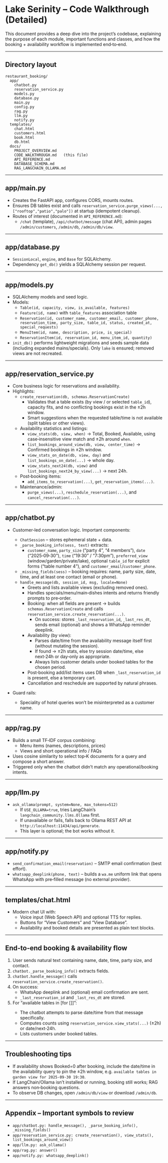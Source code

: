 # Lake Serinity – Code Walkthrough (Detailed)

This document provides a deep dive into the project’s codebase, explaining the purpose of each module, important functions and classes, and how the booking + availability workflow is implemented end‑to‑end.

---

## Directory layout

```
restaurant_booking/
  app/
    chatbot.py
    reservation_service.py
    models.py
    database.py
    main.py
    config.py
    rag.py
    llm.py
    notify.py
  templates/
    chat.html
    customers.html
    book.html
    db.html
  docs/
    PROJECT_OVERVIEW.md
    CODE_WALKTHROUGH.md   (this file)
    API_REFERENCE.md
    DATABASE_SCHEMA.md
    RAG_LANGCHAIN_OLLAMA.md
```

---

## app/main.py
- Creates the FastAPI app, configures CORS, mounts routes.
- Ensures DB tables exist and calls `reservation_service.purge_views(..., ["rooftop","patio","palo"])` at startup (idempotent cleanup).
- Routes of interest (documented in `API_REFERENCE.md`):
  - `/chat` (template), `/api/chatbot/message` (chat API), admin pages `/admin/customers`, `/admin/db`, `/admin/db/view`.

---

## app/database.py
- `SessionLocal`, `engine`, and `Base` for SQLAlchemy.
- Dependency `get_db()` yields a SQLAlchemy session per request.

---

## app/models.py
- SQLAlchemy models and seed logic.
- Models:
  - `Table(id, capacity, view, is_available, features)`
  - `Feature(id, name)` with `table_features` association table
  - `Reservation(id, customer_name, customer_email, customer_phone, reservation_time, party_size, table_id, status, created_at, special_requests)`
  - `MenuItem(id, name, description, price, is_special)`
  - `ReservationItem(id, reservation_id, menu_item_id, quantity)`
- `init_db()` performs lightweight migrations and seeds sample data (including expanded mains/specials). Only `lake` is ensured; removed views are not recreated.

---

## app/reservation_service.py
- Core business logic for reservations and availability.
- Highlights:
  - `create_reservation(db, schemas.ReservationCreate)`
    - Validates that a table exists (by view / or selected `table_id`), capacity fits, and no conflicting bookings exist in the ±2h window.
    - Smart suggestions when the requested table/time is not available (split tables or other views).
  - Availability statistics and listings:
    - `view_stats(db, view, when)` → Total, Booked, Available, using case‑insensitive view match and ±2h around `when`.
    - `list_bookings_around_view(db, view, center_time)` → Confirmed bookings in ±2h window.
    - `view_stats_on_date(db, view, day)` and `list_bookings_on_date(...)` → whole day.
    - `view_stats_next24(db, view)` and `list_bookings_next24_by_view(...)` → next 24h.
  - Post‑booking items:
    - `add_items_to_reservation(...)`, `get_reservation_items(...)`.
  - Maintenance/admin:
    - `purge_views(...)`, `reschedule_reservation(...)`, and `cancel_reservation(...)`.

---

## app/chatbot.py
- Customer‑led conversation logic. Important components:
  - `ChatSession` – stores ephemeral state + data.
  - `_parse_booking_info(sess, text)` extracts:
    - `customer_name`, `party_size` (“party 4”, “4 members”), `date` (“2025‑09‑30”), `time` (“19:30” / “7:30pm”), `preferred_view` (window/garden/private/lake), optional `table_id` for explicit forms (“table number 4”), and `customer_email`/`customer_phone`.
  - `_missing_fields(sess)` – booking requires: name, party size, date, time, and at least one contact (email or phone).
  - `handle_message(db, session_id, msg, locale=None)`
    - Greets and lists available views (excluding removed ones).
    - Handles specials/menu/main‑dishes intents and returns friendly prompts to pre‑order.
    - Booking: when all fields are present → builds `schemas.ReservationCreate` and calls `reservation_service.create_reservation(...)`.
      - On success: stores `_last_reservation_id`, `_last_res_dt`, sends email (optional) and shows a WhatsApp reminder deeplink.
    - Availability (by view):
      - Parses date/time from the availability message itself first (without mutating the session).
      - If found → ±2h stats, else try session date/time, else next‑24h or day‑only as appropriate.
      - Always lists customer details under booked tables for the chosen period.
    - Post‑booking add/list items uses DB when `_last_reservation_id` is present, else a temporary cart.
    - Cancellation and reschedule are supported by natural phrases.
 
- Guard rails:
  - Speciality of hotel queries won’t be misinterpreted as a customer name.

---

## app/rag.py
- Builds a small TF‑IDF corpus combining:
  - Menu items (names, descriptions, prices)
  - Views and short operational info / FAQs
- Uses cosine similarity to select top‑K documents for a query and compose a short answer.
- Triggered only when the chatbot didn’t match any operational/booking intents.

---

## app/llm.py
- `ask_ollama(prompt, system=None, max_tokens=512)`
  - If `USE_OLLAMA=true`, tries LangChain’s `langchain_community.llms.Ollama` first.
  - If unavailable or fails, falls back to Ollama REST API at `http://localhost:11434/api/generate`.
  - This layer is optional; the bot works without it.

---

## app/notify.py
- `send_confirmation_email(reservation)` – SMTP email confirmation (best effort).
- `whatsapp_deeplink(phone, text)` – builds a `wa.me` uniform link that opens WhatsApp with pre‑filled message (no external provider).

---

## templates/chat.html
- Modern chat UI with:
  - Voice input (Web Speech API) and optional TTS for replies.
  - Buttons for “View Customers” and “View Database”.
  - Availability and booked details are presented as plain text blocks.

---

## End‑to‑end booking & availability flow
1. User sends natural text containing name, date, time, party size, and contact.
2. `chatbot._parse_booking_info()` extracts fields.
3. `chatbot.handle_message()` calls `reservation_service.create_reservation()`.
4. On success:
   - WhatsApp deeplink and (optional) email confirmation are sent.
   - `_last_reservation_id` and `_last_res_dt` are stored.
5. For “available tables in <view> [for <date> [<time>]]”:
   - The chatbot attempts to parse date/time from that message specifically.
   - Computes counts using `reservation_service.view_stats(...)` (±2h) or date/next‑24h.
   - Lists customers under booked tables.

---

## Troubleshooting tips
- If availability shows Booked=0 after booking, include the date/time in the availability query to pin the ±2h window, e.g. `available tables in garden view for 2025-09-30 19:30`.
- If LangChain/Ollama isn’t installed or running, booking still works; RAG answers non‑booking questions.
- To observe DB changes, open `/admin/db/view` or download `/admin/db`.

---

## Appendix – Important symbols to review
- `app/chatbot.py: handle_message(), _parse_booking_info(), _missing_fields()`
- `app/reservation_service.py: create_reservation(), view_stats(), list_bookings_around_view()`
- `app/llm.py: ask_ollama()`
- `app/rag.py: answer()`
- `app/notify.py: whatsapp_deeplink()`

